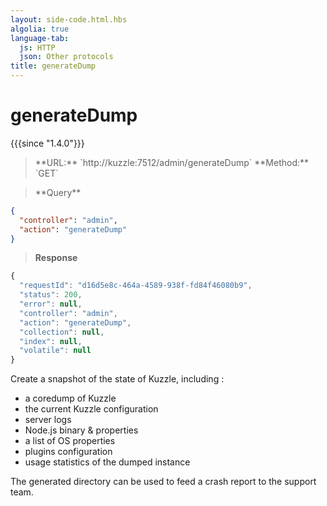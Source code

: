 ```yaml
---
layout: side-code.html.hbs
algolia: true
language-tab:
  js: HTTP
  json: Other protocols
title: generateDump
---
```


# generateDump

{{{since "1.4.0"}}}


<blockquote class="js">
<p>
**URL:** `http://kuzzle:7512/admin/generateDump`  
**Method:** `GET`
</p>
</blockquote>

<blockquote class="json">
<p>
**Query**
</p>
</blockquote>


```json
{
  "controller": "admin",
  "action": "generateDump"
}
```

>**Response**

```javascript
{
  "requestId": "d16d5e8c-464a-4589-938f-fd84f46080b9",
  "status": 200,
  "error": null,
  "controller": "admin",
  "action": "generateDump",
  "collection": null,
  "index": null,
  "volatile": null
}
```

Create a snapshot of the state of Kuzzle, including : 

* a coredump of Kuzzle
* the current Kuzzle configuration
* server logs
* Node.js binary & properties
* a list of OS properties
* plugins configuration
* usage statistics of the dumped instance

The generated directory can be used to feed a crash report to the support team.
